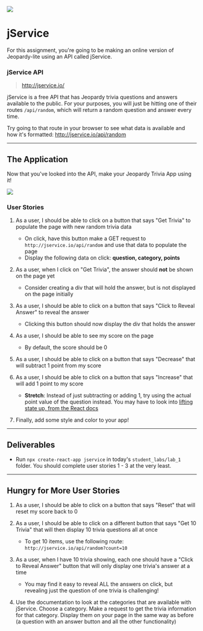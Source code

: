 ![](/ga_cog.png)

# jService

For this assignment, you're going to be making an online version of Jeopardy-lite using an API called jService.

### jService API

> http://jservice.io/

jService is a free API that has Jeopardy trivia questions and answers available to the public. For your purposes, you will just be hitting one of their routes `/api/random`, which will return a random question and answer every time.

Try going to that route in your browser to see what data is available and how it's formatted: http://jservice.io/api/random

---

## The Application

Now that you've looked into the API, make your Jeopardy Trivia App using it!

![](https://imgur.com/CAsc8o3.gif)

### User Stories

1. As a user, I should be able to click on a button that says "Get Trivia" to populate the page with new random trivia data
    - On click, have this button make a GET request to `http://jservice.io/api/random` and use that data to populate the page
    - Display the following data on click: **question, category, points**

1. As a user, when I click on "Get Trivia", the answer should **not** be shown on the page yet
    - Consider creating a div that will hold the answer, but is not displayed on the page initially

1. As a user, I should be able to click on a button that says "Click to Reveal Answer" to reveal the answer
    - Clicking this button should now display the div that holds the answer

1. As a user, I should be able to see my score on the page
    - By default, the score should be 0

1. As a user, I should be able to click on a button that says "Decrease" that will subtract 1 point from my score

1. As a user, I should be able to click on a button that says "Increase" that will add 1 point to my score
    - **Stretch**: Instead of just subtracting or adding 1, try using the actual point value of the question instead. You may have to look into [lifting state up, from the React docs](https://reactjs.org/docs/lifting-state-up.html)

1. Finally, add some style and color to your app!

---

## Deliverables

- Run `npx create-react-app jservice` in today's `student_labs/lab_1` folder. You should complete user stories 1 - 3 at the very least.

---

## Hungry for More User Stories

1. As a user, I should be able to click on a button that says "Reset" that will reset my score back to 0

1. As a user, I should be able to click on a different button that says "Get 10 Trivia" that will then display 10 trivia questions all at once
    - To get 10 items, use the following route: `http://jservice.io/api/random?count=10`

1. As a user, when I have 10 trivia showing, each one should have a "Click to Reveal Answer" button that will only display one trivia's answer at a time
    - You may find it easy to reveal ALL the answers on click, but revealing just the question of one trivia is challenging!

1. Use the documentation to look at the categories that are available with jService. Choose a category. Make a request to get the trivia information for that category. Display them on your page in the same way as before (a question with an answer button and all the other functionality)
